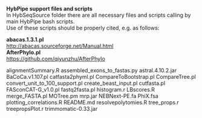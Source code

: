 **HybPipe support files and scripts**  
In HybSeqSource folder there are all necessary files and scripts calling by main HybPipe bash scripts.  
Use of these scripts should be properly cited, e.g. as follows:  
  
**abacas.1.3.1.pl**  
http://abacas.sourceforge.net/Manual.html  
**AfterPhylo.pl**  
https://github.com/qiyunzhu/AfterPhylo  

alignmentSummary.R
assembled_exons_to_fastas.py
astral.4.10.2.jar
BaCoCa.v1.107.pl
catfasta2phyml.pl
CompareToBootstrap.pl
CompareTree.pl
convert_unit_to_100_support.pl
create_beast_input.pl
cutfasta.pl
FASconCAT-G_v1.0.pl
fastq2fasta.pl
histogram.r
LBscores.R
merge_FASTA.pl
MOTree.pm
mrp.jar
NEBNext-PE.fa
PhiX.fsa
plotting_correlations.R
README.md
resolvepolytomies.R
tree_props.r
treepropsPlot.r
trimmomatic-0.33.jar
  
